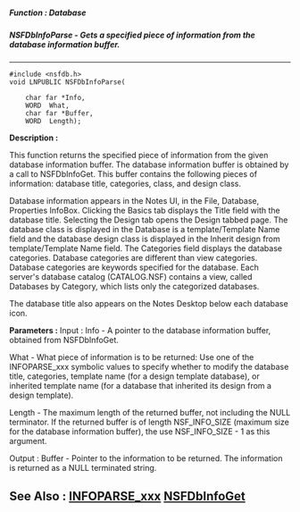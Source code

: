 ##### Function : Database
##### NSFDbInfoParse - Gets a specified piece of information from the database information buffer.
---
```
#include <nsfdb.h>
void LNPUBLIC NSFDbInfoParse(

	char far *Info,
	WORD  What,
	char far *Buffer,
	WORD  Length);
```
**Description :**

This function returns the specified piece of information from the given 
database information buffer.  The database information buffer is obtained by a 
call to NSFDbInfoGet.  This buffer contains the following pieces of 
information:  database title, categories, class, and design class.

Database information appears in the Notes UI, in the File, Database, Properties 
InfoBox.  Clicking the Basics tab displays the Title field with the database 
title.  Selecting the Design tab opens the Design tabbed page. The database 
class is displayed in the Database is a template/Template Name field and the 
database design class is displayed in the Inherit design from template/Template 
Name field. The Categories field displays the database categories.  Database 
categories are different than view categories.  Database categories are 
keywords specified for the database.  Each server's database catalog 
(CATALOG.NSF) contains a view, called Databases by Category, which lists only 
the categorized databases.

The database title also appears on the Notes Desktop below each database icon.  

**Parameters :**
Input :
Info  -  A pointer to the database information buffer, obtained from NSFDbInfoGet.

What  -  What piece of information is to be returned:
Use one of the INFOPARSE_xxx symbolic values to specify whether to modify the database title, categories, template name (for a design template database), or inherited template name (for a database that inherited its design from a design template).

Length  -  The maximum length of the returned buffer, not including the NULL terminator.  If the returned buffer is of length NSF_INFO_SIZE (maximum size for the database information buffer), the use NSF_INFO_SIZE - 1 as this argument.

Output :
Buffer  -  Pointer to the information to be returned.  The information is returned as a NULL terminated string.


**See Also :**
[INFOPARSE_xxx](/domino-c-api-docs/reference/Symb/INFOPARSE_xxx)
[NSFDbInfoGet](/domino-c-api-docs/reference/Func/NSFDbInfoGet)
---
